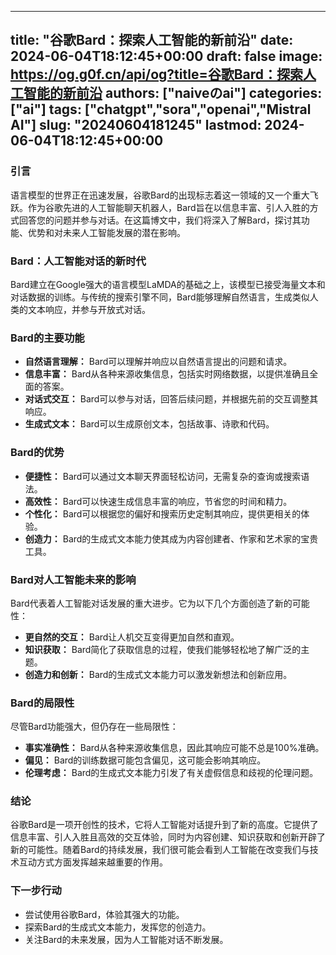 
---
title: "谷歌Bard：探索人工智能的新前沿"
date: 2024-06-04T18:12:45+00:00
draft: false
image: https://og.g0f.cn/api/og?title=谷歌Bard：探索人工智能的新前沿
authors: ["naiveのai"]
categories: ["ai"]
tags: ["chatgpt","sora","openai","Mistral AI"]
slug: "20240604181245"
lastmod: 2024-06-04T18:12:45+00:00
---
### 引言

语言模型的世界正在迅速发展，谷歌Bard的出现标志着这一领域的又一个重大飞跃。作为谷歌先进的人工智能聊天机器人，Bard旨在以信息丰富、引人入胜的方式回答您的问题并参与对话。在这篇博文中，我们将深入了解Bard，探讨其功能、优势和对未来人工智能发展的潜在影响。

### Bard：人工智能对话的新时代

Bard建立在Google强大的语言模型LaMDA的基础之上，该模型已接受海量文本和对话数据的训练。与传统的搜索引擎不同，Bard能够理解自然语言，生成类似人类的文本响应，并参与开放式对话。

### Bard的主要功能

* **自然语言理解：** Bard可以理解并响应以自然语言提出的问题和请求。
* **信息丰富：** Bard从各种来源收集信息，包括实时网络数据，以提供准确且全面的答案。
* **对话式交互：** Bard可以参与对话，回答后续问题，并根据先前的交互调整其响应。
* **生成式文本：** Bard可以生成原创文本，包括故事、诗歌和代码。

### Bard的优势

* **便捷性：** Bard可以通过文本聊天界面轻松访问，无需复杂的查询或搜索语法。
* **高效性：** Bard可以快速生成信息丰富的响应，节省您的时间和精力。
* **个性化：** Bard可以根据您的偏好和搜索历史定制其响应，提供更相关的体验。
* **创造力：** Bard的生成式文本能力使其成为内容创建者、作家和艺术家的宝贵工具。

### Bard对人工智能未来的影响

Bard代表着人工智能对话发展的重大进步。它为以下几个方面创造了新的可能性：

* **更自然的交互：** Bard让人机交互变得更加自然和直观。
* **知识获取：** Bard简化了获取信息的过程，使我们能够轻松地了解广泛的主题。
* **创造力和创新：** Bard的生成式文本能力可以激发新想法和创新应用。

### Bard的局限性

尽管Bard功能强大，但仍存在一些局限性：

* **事实准确性：** Bard从各种来源收集信息，因此其响应可能不总是100%准确。
* **偏见：** Bard的训练数据可能包含偏见，这可能会影响其响应。
* **伦理考虑：** Bard的生成式文本能力引发了有关虚假信息和歧视的伦理问题。

### 结论

谷歌Bard是一项开创性的技术，它将人工智能对话提升到了新的高度。它提供了信息丰富、引人入胜且高效的交互体验，同时为内容创建、知识获取和创新开辟了新的可能性。随着Bard的持续发展，我们很可能会看到人工智能在改变我们与技术互动方式方面发挥越来越重要的作用。

### 下一步行动

* 尝试使用谷歌Bard，体验其强大的功能。
* 探索Bard的生成式文本能力，发挥您的创造力。
* 关注Bard的未来发展，因为人工智能对话不断发展。